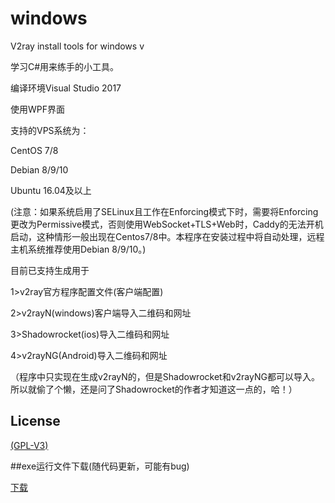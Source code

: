 # windows
V2ray install tools for windows v

学习C#用来练手的小工具。

编译环境Visual Studio 2017 

使用WPF界面

支持的VPS系统为：

CentOS 7/8 

Debian 8/9/10

Ubuntu 16.04及以上

(注意：如果系统启用了SELinux且工作在Enforcing模式下时，需要将Enforcing更改为Permissive模式，否则使用WebSocket+TLS+Web时，Caddy的无法开机启动，这种情形一般出现在Centos7/8中。本程序在安装过程中将自动处理，远程主机系统推荐使用Debian 8/9/10。)

目前已支持生成用于

1>v2ray官方程序配置文件(客户端配置)

2>v2rayN(windows)客户端导入二维码和网址

3>Shadowrocket(ios)导入二维码和网址

4>v2rayNG(Android)导入二维码和网址

（程序中只实现在生成v2rayN的，但是Shadowrocket和v2rayNG都可以导入。所以就偷了个懒，还是问了Shadowrocket的作者才知道这一点的，哈！）

## License

[(GPL-V3)](https://raw.githubusercontent.com/proxysu/windows/master/LICENSE)

##exe运行文件下载(随代码更新，可能有bug)

[下载](https://github.com/proxysu/windows/raw/master/ProxySU/bin/Release/Release.zip)
